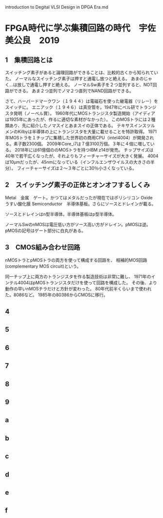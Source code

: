 introduction to Degital VLSI Design in DPGA Era.md

# FPGA時代に学ぶ集積回路の時代　宇佐美公良　2019

## 1　集積回路とは

スイッチング素子があると論理回路ができることは、比較的古くから知られていた。
ノーマルなスイッチング素子は押すと通電し放つと絶える。
あまのじゃく…は放しで通電し押すと絶える。
ノーマルSw素子を２つ並列すると、NOT回路ができる。
あま２つ並列でノマ２つ直列でNAND回路ができる。

さて、ハーバードマークワン（１９４４）は電磁石を使った継電器（リレー）をスイッチに。
エニアック（１９４６）は真空管を。1947年にベル研でトランジスタ発明（ノーベル賞）。
1960年代にMOSトランジスタ製造開始（アイディアは1925年にあったが、作るに適切な素材がなかった）。
このMOSトラには２種類あり、先に紹介したノマスイとあまスイの正体である。
テキサスインスツルメンのKilbyは半導体の上にトランジスタを大量に載せることを特許取得。
1971年MOSトラを１チップに集積した世界初の商用CPU（intel4004）が開発される。素子数2300個。
2009年Core_i7は７億3100万個。３年に４倍に増している。
2018年には61億個ののMOSトラを持つIBM z14が発売。
チップサイズは40年で若干広くなったが、それよりもフィーチャーサイズが大きく発展。
4004は10μmだったが、45nmになっている（インフルエンザウイルスの大きさの半分）。
フィーチャーサイズは２～３年ごとに30％小さくなっている。

## 2　スイッチング素子の正体とオンオフするしくみ

Metal　金属　ゲート。かつてはメタルだったが現在ではポリシリコン
Oxide　うすい酸化膜
Semiconductor　半導体基板。さらにソースとドレインが載る。

ソースとドレインはn型半導体。半導体基板はp型半導体。

ノーマルSwのnMOSは電圧低い方がソース高い方がドレイン。pMOSは逆。
pMOSの記号はゲート部分に白丸がある。


## 3　CMOS組み合わせ回路

nMOSトラとpMOSトラの両方を使って構成する回路を、
相補的MOS回路(complementary MOS circuit)という。

同一チップ上に両方のトランジスタを作る製造技術は非常に難し、
1971年のインテル4004はpMOSトランジスタだけを使って回路を構成した。
その後、より動作の早いnMOSチラだけと方針が変わった。
80年代前半くらいまで使われた。8086など。
1985年の80386からCMOSに移行。

## 4　

## 5　

## 6　

## 7　

## 8　

## 9 　

## a　

## b　

## c　

## d　

## e　

## f　

